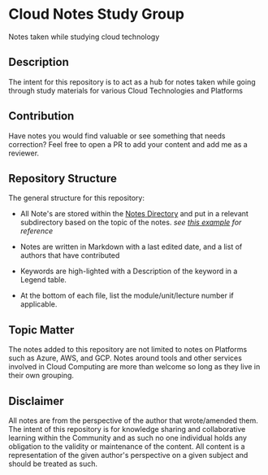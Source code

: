 # Cloud Notes Study Group  

Notes taken while studying cloud technology

## Description  
The intent for this repository is to act as a hub for notes
taken while going through study materials for various Cloud Technologies and Platforms  

## Contribution  
Have notes you would find valuable or see something that needs correction? Feel free to open a PR to add your content 
and add me as a reviewer.  

## Repository Structure  
The general structure for this repository:

- All Note's are stored within the [Notes Directory](./notes) and put in a relevant subdirectory based on the topic of 
the notes. _see [this example](./notes/azure) for reference_  

- Notes are written in Markdown with a last edited date, and a list of authors that have contributed  
- Keywords are high-lighted with a Description of the keyword in a Legend table.  
- At the bottom of each file, list the module/unit/lecture number if applicable.  

## Topic Matter  
The notes added to this repository are not limited to notes on Platforms such as Azure, AWS, and GCP. Notes around
tools and other services involved in Cloud Computing are more than welcome so long as they live in their own grouping.

## Disclaimer  
All notes are from the perspective of the author that wrote/amended them. The intent of this repository is for knowledge
sharing and collaborative learning within the Community and as such no one individual holds any obligation to the 
validity or maintenance of the content. All content is a representation of the given author's perspective on a given 
subject and should be treated as such.


